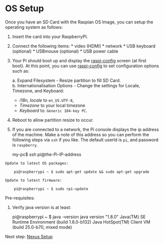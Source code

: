 OS Setup
========
  
  Once you have an SD Card with the Raspian OS Image, you can setup the operating system as follows:
  
  1. Insert the card into your RaspberryPI.
  2. Connect the following items:
    *  video (HDMI)	
    *  network
    *  USB keyboard (optional)
    *  USBmouse (optional)
    *  USB power cable
  3. Your Pi should boot up and display the [raspi-config](https://www.raspberrypi.org/documentation/configuration/raspi-config.md) screen (at first boot).
   At this point, you can use  [raspi-config](https://www.raspberrypi.org/documentation/configuration/raspi-config.md) to set configuration options such as:
     
     a. Expand Filesystem - Resize partition to fill SD Card.  
     b. Internationalisation Options - Change the settings for Locale, Timezone, and Keyboard:

       * *i18n, locale* to `en_US.UTF-8`,
       * *Timezone* to your local timezone
       * *Keyboard* to: `Generic 104-key PC`.				
  
  4. Reboot to allow partition resize to occur.
  5. If you are connected to a network, the Pi console displays the ip
    address of the machine. Make a note of this address so you can perform the
    following steps via `ssh` if you like. The default userId is `pi`, and password is `raspberry`.
    
        my-pc$ ssh pi@the-Pi-IP-address
    
    Update to latest OS packages:
  
        pi@raspberrypi ~ $ sudo apt-get update && sudo apt-get upgrade

    Update to latest firmware:
    
        pi@raspberrypi ~ $ sudo rpi-update


  Pre-requisites:
  
   1. Verify java version is at least:
   
        pi@raspberrypi ~ $ java -version
        java version "1.8.0"
        Java(TM) SE Runtime Environment (build 1.8.0-b132)
        Java HotSpot(TM) Client VM (build 25.0-b70, mixed mode)

Next step: [Nexus Setup](nexussetup.html)
